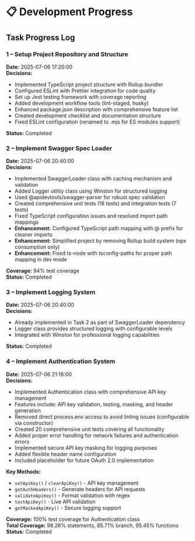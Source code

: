 # 📋 Development Progress

## Task Progress Log

### 1 – Setup Project Repository and Structure

**Date:** 2025-07-06 17:20:00  
**Decisions:**

- Implemented TypeScript project structure with Rollup bundler
- Configured ESLint with Prettier integration for code quality
- Set up Jest testing framework with coverage reporting
- Added development workflow tools (lint-staged, husky)
- Enhanced package.json description with comprehensive feature list
- Created development checklist and documentation structure
- Fixed ESLint configuration (renamed to .mjs for ES modules support)

**Status:** Completed

### 2 – Implement Swagger Spec Loader

**Date:** 2025-07-06 20:40:00  
**Decisions:**

- Implemented SwaggerLoader class with caching mechanism and validation
- Added Logger utility class using Winston for structured logging
- Used @apidevtools/swagger-parser for robust spec validation
- Created comprehensive unit tests (16 tests) and integration tests (7 tests)
- Fixed TypeScript configuration issues and resolved import path mappings
- **Enhancement:** Configured TypeScript path mapping with @ prefix for cleaner imports
- **Enhancement:** Simplified project by removing Rollup build system (npx consumption only)
- **Enhancement:** Fixed ts-node with tsconfig-paths for proper path mapping in dev mode

**Coverage:** 94% test coverage  
**Status:** Completed

### 3 – Implement Logging System

**Date:** 2025-07-06 20:40:00  
**Decisions:**

- Already implemented in Task 2 as part of SwaggerLoader dependency
- Logger class provides structured logging with configurable levels
- Integrated with Winston for professional logging capabilities

**Status:** Completed

### 4 – Implement Authentication System

**Date:** 2025-07-06 21:16:00  
**Decisions:**

- Implemented Authentication class with comprehensive API key management
- Features include: API key validation, testing, masking, and header generation
- Removed direct process.env access to avoid linting issues (configurable via constructor)
- Created 20 comprehensive unit tests covering all functionality
- Added proper error handling for network failures and authentication errors
- Implemented secure API key masking for logging purposes
- Added flexible header name configuration
- Included placeholder for future OAuth 2.0 implementation

**Key Methods:**

- `setApiKey()` / `clearApiKey()` - API key management
- `getAuthHeaders()` - Generate headers for API requests
- `validateApiKey()` - Format validation with regex
- `testApiKey()` - Live API validation
- `getMaskedApiKey()` - Secure logging support

**Coverage:** 100% test coverage for Authentication class  
**Total Coverage:** 98.26% statements, 85.71% branch, 95.45% functions  
**Status:** Completed
